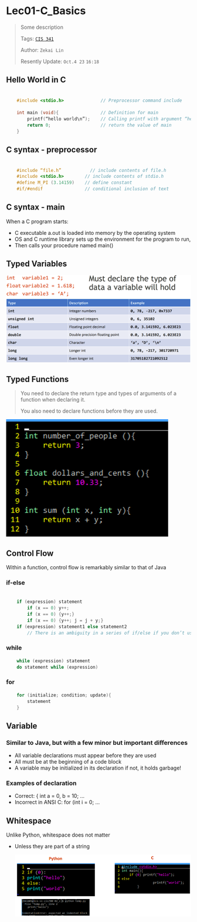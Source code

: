 # Lec01-C_Basics

> Some description
>
> Tags: [`CIS 341`](../../view/CIS341/index.md)
>
> Author: `Zekai Lin`
>
> Resently Update: `Oct.4 23` `16:18`

## Hello World in C

``` C

    #include <stdio.h>              // Preprocessor command include

    int main (void){                // Definition for main
        printf(“hello world\n”);    // Calling printf with argument “hello world\n”
        return 0;                   // return the value of main
    }
```

## C syntax - preprocessor

``` C

    #include “file.h”           // include contents of file.h
    #include <stdio.h>        // include contents of stdio.h
    #define M_PI (3.14159)    // define constant
    #if/#endif                // conditional inclusion of text

```

## C syntax - main

When a C program starts:

- C executable a.out is loaded into memory by the operating system
- OS and C runtime library sets up the environment for the program to run,
- Then calls your procedure named main()

## Typed Variables

![Alt text](img/type_variables.png)

## Typed Functions

> You need to declare the return type and types of arguments of a function 
> when declaring it.
> 
> You also need to declare functions before they are used.

![Alt text](img/type_function.png)

## Control Flow

Within a function, control flow is remarkably similar to that of Java

### if-else

``` C

    if (expression) statement 
        if (x == 0) y++; 
        if (x == 0) {y++;} 
        if (x == 0) {y++; j = j + y;}
    if (expression) statement1 else statement2
        // There is an ambiguity in a series of if/else if you don’t use {}s, so it’s a good habit to enclose blocks of code with {}

```

### while

``` C
    while (expression) statement
    do statement while (expression)
```

### for

``` C
    for (initialize; condition; update){
        statement
    }
```

## Variable

### Similar to Java, but with a few minor but important differences

- All variable declarations must appear before they are used
- All must be at the beginning of a code block
- A variable may be initialized in its declaration if not, it holds garbage!

### Examples of declaration

- Correct: { int a = 0, b = 10; …
- Incorrect in ANSI C: for (int i = 0; …

## Whitespace

Unlike Python, whitespace does not matter 

- Unless they are part of a string
  
  ![Alt text](img/white_space.png)
